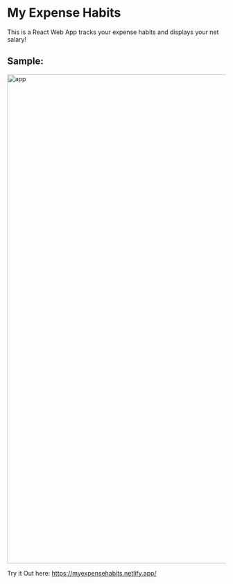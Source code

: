 # My Expense Habits
This is a React Web App tracks your expense habits and displays your net salary!
## Sample:
<img width="1127" alt="app" src="https://user-images.githubusercontent.com/31680529/124103019-e0cfd600-da2e-11eb-915c-e8f6021be4d7.png">

Try it Out here: https://myexpensehabits.netlify.app/
